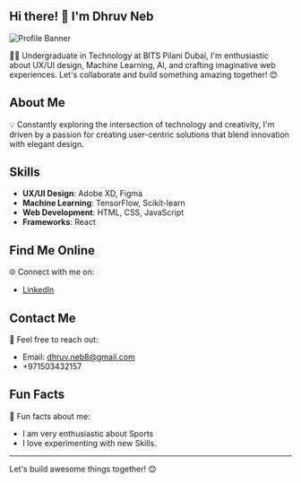 ## Hi there! 👋 I'm Dhruv Neb

![Profile Banner](https://www.google.com/url?sa=i&url=https%3A%2F%2Femeritus.org%2Fin%2Flearn%2Fwhat-coding-language-should-i-learn%2F&psig=AOvVaw2ezrz3O8yzAiqIOvBm88TZ&ust=1700770894390000&source=images&cd=vfe&opi=89978449&ved=0CBIQjRxqFwoTCOiUmLi32IIDFQAAAAAdAAAAABAE)

👩‍💻 Undergraduate in Technology at BITS Pilani Dubai, I'm enthusiastic about UX/UI design, Machine Learning, AI, and crafting imaginative web experiences. Let's collaborate and build something amazing together! 😊

## About Me

💡 Constantly exploring the intersection of technology and creativity, I'm driven by a passion for creating user-centric solutions that blend innovation with elegant design.

## Skills

- **UX/UI Design**: Adobe XD, Figma
- **Machine Learning**: TensorFlow, Scikit-learn
- **Web Development**: HTML, CSS, JavaScript
- **Frameworks**: React

## Find Me Online

🌐 Connect with me on:
- [LinkedIn](https://www.linkedin.com/in/dhruv-neb-5b91b8257?lipi=urn%3Ali%3Apage%3Ad_flagship3_profile_view_base_contact_details%3BWUNeJAY4RS2sSxW1SEOIEA%3D%3D)

## Contact Me

📧 Feel free to reach out:
- Email: dhruv.neb8@gmail.com
- +971503432157

## Fun Facts

🌟 Fun facts about me:
- I am very enthusiastic about Sports
- I love experimenting with new Skills.

---

Let's build awesome things together! 😊
